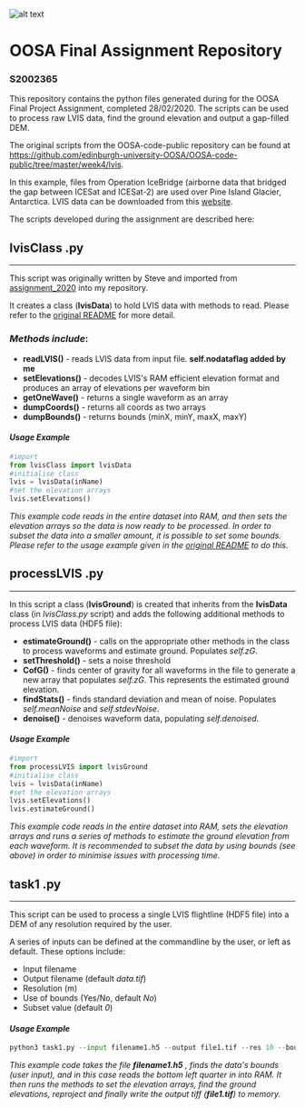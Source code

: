 ![alt text](https://coursera-university-assets.s3.amazonaws.com/a9/e4018cf6f3036dcc6762b8058a92f1/square.png "Logo Title Text 1")

# OOSA Final Assignment Repository
### S2002365

This repository contains the python files generated during for the OOSA Final Project Assignment, completed 28/02/2020. The scripts can be used to process raw LVIS data, find the ground elevation and output a gap-filled DEM. 

The original scripts from the OOSA-code-public repository can be found at https://github.com/edinburgh-university-OOSA/OOSA-code-public/tree/master/week4/lvis.  

 In this example, files from Operation IceBridge (airborne data that bridged the gap between ICESat and ICESat-2) are used over Pine Island Glacier, Antarctica. LVIS data can be downloaded from this  [website](https://lvis.gsfc.nasa.gov/Data/Data_Download.html). 
 
The scripts developed during the assignment are described here:

## lvisClass .py 
---

This script was originally written by Steve and imported from [assignment_2020](https://github.com/edinburgh-university-OOSA/assignment_2020) into my repository. 

It creates a class (**lvisData**) to hold LVIS data
with methods to read. Please refer to the [original README](https://github.com/edinburgh-university-OOSA/assignment_2020/blob/master/README.md) for more detail. 

### *Methods include*: 
 - **readLVIS()** - reads LVIS data from input file. **self.nodataflag added by me** 
 - **setElevations()** - decodes LVIS's RAM efficient elevation format and produces an array of elevations per waveform bin
 - **getOneWave()** - returns a single waveform as an array 
 - **dumpCoords()** - returns all coords as two arrays 
 - **dumpBounds()** - returns bounds (minX, minY, maxX, maxY)
 
 #### *Usage Example*

```python
#import
from lvisClass import lvisData
#initialise class
lvis = lvisData(inName)
#set the elevation arrays  
lvis.setElevations()
```
*This example code reads in the entire dataset into RAM, and then sets the elevation arrays so the data is now ready to be processed. In order to  subset the data into a smaller amount, it is possible to set some bounds. Please refer  to the usage example given in the [original README](https://github.com/edinburgh-university-OOSA/assignment_2020/blob/master/README.md) to do this.*


## processLVIS .py 
---
In this script a class (**lvisGround**) is created that inherits from the **lvisData** class (in *lvisClass.py* script) and adds the following additional methods to process LVIS data (HDF5 file): 
  - **estimateGround()** - calls on the appropriate other methods in the class to process waveforms and estimate ground. Populates *self.zG*. 
  - **setThreshold()** - sets a noise threshold 
  - **CofG()** - finds center of gravity for all waveforms in the file to generate a new array that populates *self.zG*. This represents the estimated ground elevation. 
  - **findStats()** - finds standard deviation and mean of noise. Populates *self.meanNoise* and *self.stdevNoise*. 
  - **denoise()** - denoises waveform data, populating *self.denoised*. 

#### *Usage Example*

```python
#import
from processLVIS import lvisGround
#initialise class
lvis = lvisData(inName)
#set the elevation arrays  
lvis.setElevations()
lvis.estimateGround()
```
*This example code reads in the entire dataset into RAM, sets the elevation arrays and runs a series of methods to estimate the ground elevation from each waveform. It is recommended to subset the data by using bounds (see above) in order to minimise issues with processing time.*




## task1 .py 
---
This script can be used to process a single LVIS flightline (HDF5 file) into a DEM of any resolution required by the user. 

A series of inputs can be defined at the commandline by the user, or left as default. These options include: 
- Input filename 
- Output filename (default *data.tif*)
- Resolution (m)
- Use of bounds (Yes/No, default *No*)
- Subset value (default *0*)

#### *Usage Example*

```python
python3 task1.py --input filename1.h5 --output file1.tif --res 10 --bounds Yes --subset 2 
```
*This example code takes the file **filename1.h5** , finds the data's bounds (user input), and in this case reads the bottom left quarter  in  into RAM. It then runs the methods to set the elevation arrays, find the ground elevations, reproject and finally write the output tiff (**file1.tif**) to memory.*

